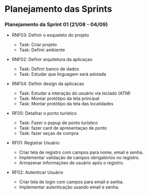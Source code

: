 # Planejamento das Sprints

### Planejamento da Sprint 01 (21/08 - 04/09)

- RNF03: Definir o esqueleto do projeto
    - Task: Criar projeto
    - Task: Definir ambiente

- RNF02: Definir arquitetura da aplicaçao
    - Task: Definir banco de dados
    - Task: Estudar que linguagem será adotada

- RNF04: Definir design da aplicacao
   - Task: Estudar a interação do usuário via teclado (ATM)
   - Task: Montar protótipo da tela principal
   - Task: Montar protótipo da tela das localidades

- RF05: Detalhar o ponto turistico
   - Task: Fazer o popup de ponto turístico
   - Task: fazer card de apresentaçao de ponto
   - Task: fazer seçao de compra

- RF01: Registrar Usuário
    - Criar tela de registro com campos para nome, email e senha.
    - Implementar validação de campos obrigatórios no registro.
    - Armazenar informações de usuário após o registro.

- RF02: Autenticar Usuário
    - Criar tela de login com campos para email e senha.
    - Implementar autenticação usando email e senha.
